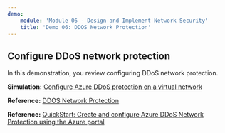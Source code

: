 ```yaml
---
demo:
    module: 'Module 06 - Design and Implement Network Security'
    title: 'Demo 06: DDOS Network Protection'
---
```

## Configure DDoS network protection

In this demonstration, you review configuring DDoS network protection.

**Simulation:** [Configure Azure DDoS protection on a virtual network](https://mslabs.cloudguides.com/guides/AZ-700%20Lab%20Simulation%20-%20Configure%20Azure%20DDoS%20Protection%20on%20a%20virtual%20network)

**Reference:** [DDOS Network Protection](https://learn.microsoft.com/azure/ddos-protection/manage-ddos-protection)

**Reference:** [QuickStart: Create and configure Azure DDoS Network Protection using the Azure portal](https://learn.microsoft.com/azure/ddos-protection/manage-ddos-protection)
